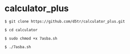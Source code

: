 # calculator_plus


```
$ git clone https://github.com/d5tr/calculator_plus.git
```
```
$ cd calculator
```
```
$ sudo chmod +x 7asba.sh
```
```
$ ./7asba.sh
```
